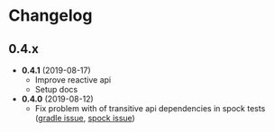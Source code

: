 # Changelog

## 0.4.x
  - **0.4.1** (2019-08-17)
    - Improve reactive api
    - Setup docs
  - **0.4.0** (2019-08-12)
    - Fix problem with of transitive api dependencies in spock tests ([gradle issue](https://github.com/gradle/gradle/issues/10265), [spock issue](https://github.com/spockframework/spock/issues/1009))
